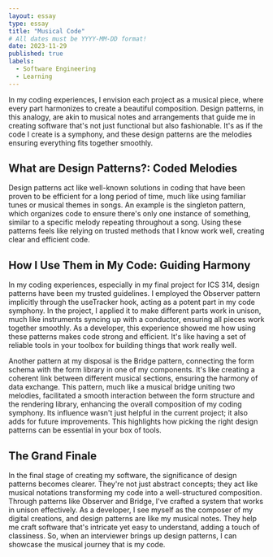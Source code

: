 ```yaml
---
layout: essay
type: essay
title: "Musical Code"
# All dates must be YYYY-MM-DD format!
date: 2023-11-29
published: true
labels:
  - Software Engineering
  - Learning
---
```


In my coding experiences, I envision each project as a musical piece, where every part harmonizes to create a beautiful composition. Design patterns, in this analogy, are akin to musical notes and arrangements that guide me in creating software that's not just functional but also fashionable. It's as if the code I create is a symphony, and these design patterns are the melodies ensuring everything fits together smoothly.

## What are Design Patterns?: Coded Melodies
Design patterns act like well-known solutions in coding that have been proven to be efficient for a long period of time, much like using familiar tunes or musical themes in songs. An example is the singleton pattern, which organizes code to ensure there's only one instance of something, similar to a specific melody repeating throughout a song. Using these patterns feels like relying on trusted methods that I know work well, creating clear and efficient code.

## How I Use Them in My Code: Guiding Harmony
In my coding experiences, especially in my final project for ICS 314, design patterns have been my trusted guidelines. I employed the Observer pattern implicitly through the useTracker hook, acting as a potent part in my code symphony. In the project, I applied it to make different parts work in unison, much like instruments syncing up with a conductor, ensuring all pieces work together smoothly. As a developer, this experience showed me how using these patterns makes code strong and efficient. It's like having a set of reliable tools in your toolbox for building things that work really well.

Another pattern at my disposal is the Bridge pattern, connecting the form schema with the form library in one of my components. It's like creating a coherent link between different musical sections, ensuring the harmony of data exchange. This pattern, much like a musical bridge uniting two melodies, facilitated a smooth interaction between the form structure and the rendering library, enhancing the overall composition of my coding symphony. Its influence wasn't just helpful in the current project; it also adds for future improvements. This highlights how picking the right design patterns can be essential in your box of tools.

## The Grand Finale
In the final stage of creating my software, the significance of design patterns becomes clearer. They're not just abstract concepts; they act like musical notations transforming my code into a well-structured composition. Through patterns like Observer and Bridge, I've crafted a system that works in unison effectively. As a developer, I see myself as the composer of my digital creations, and design patterns are like my musical notes. They help me craft software that's intricate yet easy to understand, adding a touch of classiness. So, when an interviewer brings up design patterns, I can showcase the musical journey that is my code.




